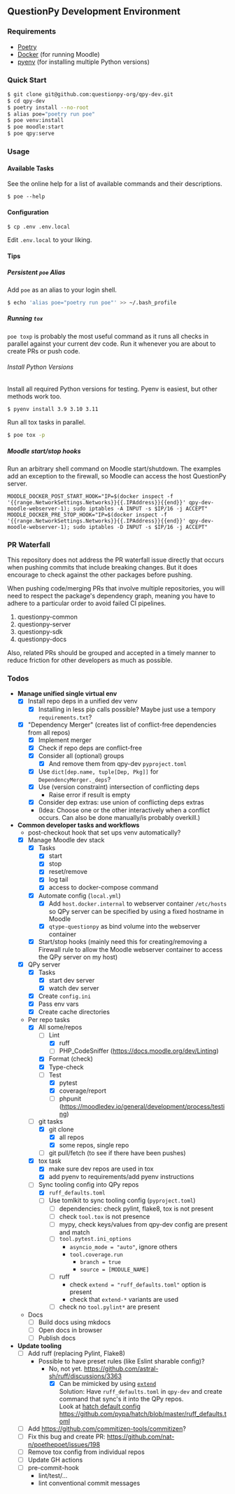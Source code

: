 ## QuestionPy Development Environment

### Requirements

- [Poetry](https://python-poetry.org/docs/#installation)
- [Docker](https://docs.docker.com/engine/install/) (for running Moodle)
- [pyenv](https://github.com/pyenv/pyenv/blob/master/README.md#installation) (for installing multiple Python versions)

### Quick Start

```sh
$ git clone git@github.com:questionpy-org/qpy-dev.git
$ cd qpy-dev
$ poetry install --no-root
$ alias poe="poetry run poe"
$ poe venv:install
$ poe moodle:start
$ poe qpy:serve
```

### Usage

#### Available Tasks

See the online help for a list of available commands and their descriptions.

```
$ poe --help
```

#### Configuration

```
$ cp .env .env.local
```

Edit `.env.local` to your liking.

#### Tips

##### Persistent `poe` Alias

Add `poe` as an alias to your login shell.

```sh
$ echo 'alias poe="poetry run poe"' >> ~/.bash_profile
```

##### Running `tox`

`poe toxp` is probably the most useful command as it runs all checks in parallel
against your current dev code. Run it whenever you are about to create PRs or
push code.

###### Install Python Versions

Install all required Python versions for testing. Pyenv is easiest, but other
methods work too.

```
$ pyenv install 3.9 3.10 3.11
```

Run all tox tasks in parallel.

```sh
$ poe tox -p
```

##### Moodle start/stop hooks

Run an arbitrary shell command on Moodle start/shutdown. The examples add an
exception to the firewall, so Moodle can access the host QuestionPy server.

```
MOODLE_DOCKER_POST_START_HOOK="IP=$(docker inspect -f '{{range.NetworkSettings.Networks}}{{.IPAddress}}{{end}}' qpy-dev-moodle-webserver-1); sudo iptables -A INPUT -s $IP/16 -j ACCEPT"
MOODLE_DOCKER_PRE_STOP_HOOK="IP=$(docker inspect -f '{{range.NetworkSettings.Networks}}{{.IPAddress}}{{end}}' qpy-dev-moodle-webserver-1); sudo iptables -D INPUT -s $IP/16 -j ACCEPT"
```

### PR Waterfall

This repository does not address the PR waterfall issue directly that occurs
when pushing commits that include breaking changes. But it does encourage to
check against the other packages before pushing.

When pushing code/merging PRs that involve multiple repositories, you will need
to respect the package's dependency graph, meaning you have to adhere to a
particular order to avoid failed CI pipelines.

1. questionpy-common
1. questionpy-server
1. questionpy-sdk
1. questionpy-docs

Also, related PRs should be grouped and accepted in a timely manner to reduce
friction for other developers as much as possible.

### Todos

- **Manage unified single virtual env**
  - [x] Install repo deps in a unified dev venv
    - [x] Installing in less pip calls possible? Maybe just use a tempory `requirements.txt`?
  - [x] "Dependency Merger" (creates list of conflict-free dependencies from all repos)
      - [x] Implement merger
      - [x] Check if repo deps are conflict-free
      - [x] Consider all (optional) groups
        - [x] And remove them from qpy-dev `pyproject.toml`
      - [x] Use `dict[dep.name, tuple[Dep, Pkg]]` for `DependencyMerger._deps`?
      - [x] Use (version constraint) intersection of conflicting deps
        - Raise error if result is empty
      - [x] Consider dep extras: use union of conflicting deps extras
      - (Idea: Choose one or the other interactively when a conflict occurs. Can also be done manually/is probably overkill.)
- **Common developer tasks and workflows**
  - post-checkout hook that set ups venv automatically?
  - [x] Manage Moodle dev stack
    - [x] Tasks
      - [x] start
      - [x] stop
      - [x] reset/remove
      - [x] log tail
      - [x] access to docker-compose command
    - [x] Automate config (`local.yml`)
      - [x] Add `host.docker.internal` to webserver container `/etc/hosts` so QPy server can be specified by using a fixed hostname in Moodle
      - [x] `qtype-questionpy` as bind volume into the webserver container
    - [x] Start/stop hooks (mainly need this for creating/removing a Firewall rule to allow the Moodle webserver container to access the QPy server on my host)
  - [x] QPy server
    - [x] Tasks
      - [x] start dev server
      - [x] watch dev server
    - [x] Create `config.ini`
    - [x] Pass env vars
    - [x] Create cache directories
  - Per repo tasks
    - [x] All some/repos
      - [ ] Lint
        - [x] ruff
        - [ ] PHP_CodeSniffer (https://docs.moodle.org/dev/Linting)
      - [x] Format (check)
      - [x] Type-check
      - [ ] Test
        - [x] pytest
        - [x] coverage/report
        - [ ] phpunit (https://moodledev.io/general/development/process/testing)
    - [ ] git tasks
      - [x] git clone
        - [x] all repos
        - [x] some repos, single repo
      - [ ] git pull/fetch (to see if there have been pushes)
    - [x] tox task
      - [x] make sure dev repos are used in tox
      - [x] add pyenv to requirements/add pyenv instructions
    - [ ] Sync tooling config into QPy repos
      - [x] `ruff_defaults.toml`
      - [ ] Use tomlkit to sync tooling config (`pyproject.toml`)
        - [ ] dependencies: check pylint, flake8, tox is not present
        - [ ] check `tool.tox` is not presence
        - [ ] mypy, check keys/values from qpy-dev config are present and match
        - [ ] `tool.pytest.ini_options`
          - `asyncio_mode = "auto"`, ignore others
          - `tool.coverage.run`
            - `branch = true`
            - `source = [MODULE_NAME]`
        - [ ] ruff
          - check `extend = "ruff_defaults.toml"` option is present
          - check that `extend-*` variants are used
        - [ ] check no `tool.pylint*` are present
  - Docs
    - [ ] Build docs using mkdocs
    - [ ] Open docs in browser
    - [ ] Publish docs
- **Update tooling**
  - [ ] Add ruff (replacing Pylint, Flake8)
    - Possible to have preset rules (like Eslint sharable config)?  
      - No, not yet. https://github.com/astral-sh/ruff/discussions/3363
        - [x] Can be mimicked by using [`extend`](https://docs.astral.sh/ruff/settings/#extend)  
          Solution: Have `ruff_defaults.toml` in `qpy-dev` and create command that sync's it into the QPy repos.  
          Look at [hatch default config](https://hatch.pypa.io/latest/config/static-analysis/#default-settings)  
          https://github.com/pypa/hatch/blob/master/ruff_defaults.toml
  - [ ] Add https://github.com/commitizen-tools/commitizen?
  - [ ] Fix this bug and create PR: https://github.com/nat-n/poethepoet/issues/198
  - [ ] Remove tox config from individual repos
  - [ ] Update GH actions
  - [ ] pre-commit-hook
    - lint/test/...
    - lint conventional commit messages
